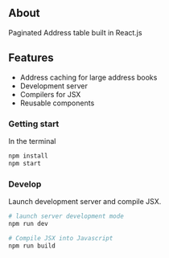 ## About
Paginated Address table built in React.js

## Features
- Address caching for large address books
- Development server
- Compilers for JSX
- Reusable components

### Getting start

In the terminal
```bash
npm install
npm start
```

### Develop
Launch development server and compile JSX.
```bash
# launch server development mode
npm run dev

# Compile JSX into Javascript
npm run build
```
